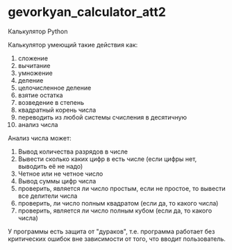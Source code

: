 # gevorkyan_calculator_att2
Калькулятор Python

Калькулятор умеющий такие действия как:
1. сложение
2. вычитание
3. умножение
4. деление
5. целочисленное деление
6. взятие остатка
7. возведение в степень
8. квадратный корень числа
9. переводить из любой системы счисления в десятичную
10. анализ числа

Анализ числа может:
1) Вывод количества разрядов в числе
2) Вывести сколько каких цифр в есть числе (если цифры нет, выводить её не надо)
3) Четное или не четное число
4) Вывод суммы цифр числа
5) проверить, является ли число простым, если не простое, то вывести все делители числа
6) проверить, ли число полным квадратом (если да, то какого числа)
7) проверить, является ли число полным кубом (если да, то какого числа)

У программы есть защита от "дураков", т.е. программа работает без критических ошибок вне зависимости от того, что вводит пользователь.

